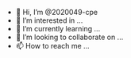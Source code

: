 - 👋 Hi, I’m @2020049-cpe
- 👀 I’m interested in ...
- 🌱 I’m currently learning ...
- 💞️ I’m looking to collaborate on ...
- 📫 How to reach me ...

<!---
2020049-cpe/2020049-cpe is a ✨ special ✨ repository because its `README.md` (this file) appears on your GitHub profile.
You can click the Preview link to take a look at your changes.
--->
